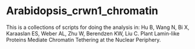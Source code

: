 # Arabidopsis_crwn1_chromatin
This is a collections of scripts for doing the analysis in:
Hu B, Wang N, Bi X, Karaaslan ES, Weber AL, Zhu W, Berendzen KW, Liu C. Plant Lamin-like Proteins Mediate Chromatin Tethering at the Nuclear Periphery.
